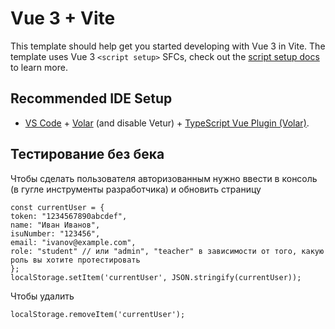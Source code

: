 # Vue 3 + Vite

This template should help get you started developing with Vue 3 in Vite. The template uses Vue 3 `<script setup>` SFCs, check out the [script setup docs](https://v3.vuejs.org/api/sfc-script-setup.html#sfc-script-setup) to learn more.

## Recommended IDE Setup

- [VS Code](https://code.visualstudio.com/) + [Volar](https://marketplace.visualstudio.com/items?itemName=Vue.volar) (and disable Vetur) + [TypeScript Vue Plugin (Volar)](https://marketplace.visualstudio.com/items?itemName=Vue.vscode-typescript-vue-plugin).

## Тестирование без бека
Чтобы сделать пользователя авторизованным нужно ввести в консоль (в гугле инструменты разработчика) и обновить страницу


    const currentUser = {
    token: "1234567890abcdef",
    name: "Иван Иванов",
    isuNumber: "123456",
    email: "ivanov@example.com",
    role: "student" // или "admin", "teacher" в зависимости от того, какую роль вы хотите протестировать
    };
    localStorage.setItem('currentUser', JSON.stringify(currentUser));


Чтобы удалить

    localStorage.removeItem('currentUser');


